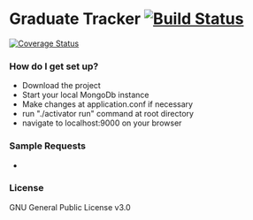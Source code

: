 # Graduate Tracker  [![Build Status](https://travis-ci.org/TVilaboa/Egresados.svg)](https://travis-ci.org/TVilaboa/Egresados)
[![Coverage Status](https://coveralls.io/repos/github/TVilaboa/Egresados/badge.svg?branch=master)](https://coveralls.io/github/TVilaboa/Egresados?branch=master)
### How do I get set up? ###

* Download the project
* Start your local MongoDb instance
* Make changes at application.conf if necessary
* run "./activator run" command at root directory
* navigate to localhost:9000 on your browser

### Sample Requests ###

* 

### License ###

GNU General Public License v3.0
